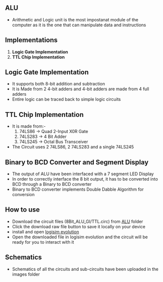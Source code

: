 ## ALU
- Arithmetic and Logic unit is the most impostanat module of the computer as it is the one that can manipulate data and instructions

## Implementations
1) **Logic Gate Implementation**
2) **TTL Chip Implementation**

## Logic Gate Implementation
- It supports both 8-bit addition and subtraction
- It is Made from 2 4-bit adders and 4-bit adders are made from 4 full adders
- Entire logic can be traced back to simple logic circuits

## TTL Chip Implementation
- It is made from:-
   1) 74LS86 -> Quad 2-Input X0R Gate
   2) 74LS283 -> 4 Bit Adder
   3) 74LS245 -> Octal Bus Transceiver
- The Circuit uses 2 74LS86, 2 74LS283 and a single 74LS245

## Binary to BCD Converter and Segment Display
- The output of ALU have been interfaced with a 7 segment LED Display
- In order to correctly interface the 8 bit output, it has to be converted into BCD through a Binary to BCD converter
- Binary to BCD converter implements Double Dabble Algorithm for conversion

## How to use
- Download the circuit files (8Bit_ALU_GI/TTL.circ) from [ALU](ALU) folder
- Click the download raw file button to save it locally on your device
- install and open [logisim evolution](https://github.com/logisim-evolution/logisim-evolution/releases)
- Open the downloaded file in logisim evolution and the circuit will be ready for you to interact with it

## Schematics
- Schematics of all the circuits and sub-circuits have been uploaded in the images folder
